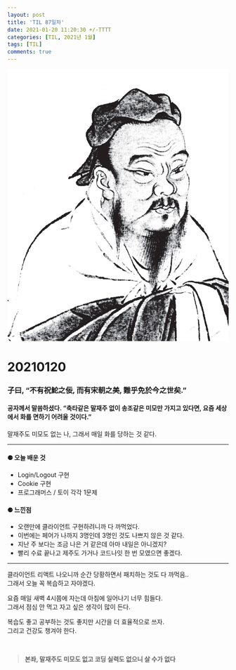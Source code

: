 ```yaml
---
layout: post
title: 'TIL 87일차'
date: 2021-01-20 11:20:30 +/-TTTT
categories: [TIL, 2021년 1월]
tags: [TIL]
comments: true
---
```


![image](/assets/img/sample/avatar.jpg)

# **20210120**

### **子曰, “不有祝鮀之佞, 而有宋朝之美, 難乎免於今之世矣.”**

#### **공자께서 말씀하셨다. “축타같은 말재주 없이 송조같은 미모만 가지고 있다면, 요즘 세상에서 화를 면하기 어려울 것이다.”**

말재주도 미모도 없는 나, 그래서 매일 화를 당하는 것 같다.

---

#### **⚈ 오늘 배운 것**

- Login/Logout 구현
- Cookie 구현
- 프로그래머스 / 토이 각각 1문제

#### **⚈ 느낀점**

- 오랜만에 클라이언트 구현하려니까 다 까먹었다.
- 이번에는 페어가 나까지 3명인데 3명인 것도 나쁘지 않은 것 같다.
- 지난 주 보다는 조금 나은 거 같은데 아마 내일은 아니겠지?
- 빨리 수료 끝나고 제주도 가거나 코드나잇 한 번 모였으면 좋겠다.

---

클라이언트 리액트 나오니까 순간 당황하면서 패치하는 것도 다 까먹음..  
그래서 오늘 꼭 복습하고 자야겠다.

요즘 매일 새벽 4시쯤에 자는데 아침에 일어나기 너무 힘들다.  
그래서 점심 안 먹고 자고 싶은 생각이 많이 든다.

복습도 좋고 공부하는 것도 좋지만 시간을 더 효율적으로 쓰자.  
그리고 건강도 챙겨야 한다.

<br>

> **본좌, 말재주도 미모도 없고 코딩 실력도 없으니 살 수가 없다**
